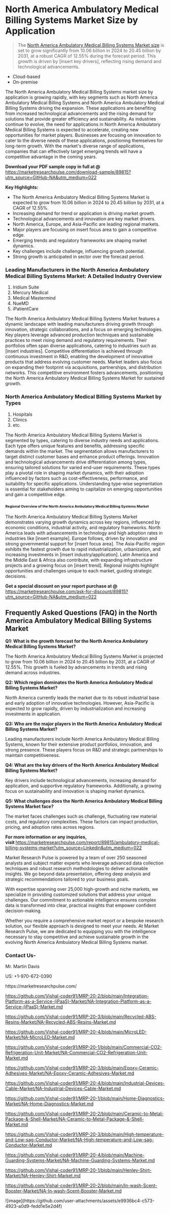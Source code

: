 <h1>North America Ambulatory Medical Billing Systems Market&nbsp;Size by Application</h1><blockquote><p>The <a href="https://marketresearchpulse.com/download-sample/89815?utm_source=GitHub-NA&amp;utm_medium=022">North America Ambulatory Medical Billing Systems Market size</a> is set to grow significantly from 10.06 billion in 2024 to 20.45 billion by 2031, at a robust CAGR of 12.55% during the forecast period. This growth is driven by [insert key drivers], reflecting rising demand and technological advancements.</p></blockquote><ul><li>Cloud-based <li> On-premise</li></ul><p>The North America Ambulatory Medical Billing Systems market size by application is growing rapidly, with key segments such as North America Ambulatory Medical Billing Systems and North America Ambulatory Medical Billing Systems driving the expansion. These applications are benefiting from increased technological advancements and the rising demand for solutions that provide greater efficiency and sustainability. As industries continue to evolve, the need for applications in North America Ambulatory Medical Billing Systems is expected to accelerate, creating new opportunities for market players. Businesses are focusing on innovation to cater to the diverse needs of these applications, positioning themselves for long-term growth. With the market's diverse range of applications, companies that can effectively target emerging trends will have a competitive advantage in the coming years.</p><p><strong>Download your PDF sample copy in full at @ </strong><a href="https://marketresearchpulse.com/download-sample/89815?utm_source=GitHub-NA&amp;utm_medium=022">https://marketresearchpulse.com/download-sample/89815?utm_source=GitHub-NA&amp;utm_medium=022</a></p><p><strong>Key Highlights: </strong></p><ul><li>The North America Ambulatory Medical Billing Systems Market is expected to grow from 10.06 billion in 2024 to 20.45 billion by 2031, at a CAGR of 12.55%.</li><li>Increasing demand for trend or application is driving market growth.</li><li>Technological advancements and innovation are key market drivers.</li><li>North America, Europe, and Asia-Pacific are leading regional markets.</li><li>Major players are focusing on insert focus area to gain a competitive edge.</li><li>Emerging trends and regulatory frameworks are shaping market dynamics.</li><li>Key challenges include challenge, influencing growth potential.</li><li>Strong growth is anticipated in sector over the forecast period.</li></ul><h3>Leading Manufacturers in the North America Ambulatory Medical Billing Systems Market: A Detailed Industry Overview</h3><ol><li>Iridium Suite</li><li>Mercury Medical</li><li>Medical Mastermind</li><li>NueMD</li><li>iPatientCare</li></ol><div class="flex max-w-full flex-col flex-grow"><div class="min-h-8 text-message flex w-full flex-col items-end gap-2 whitespace-normal break-words [.text-message+&amp;]:mt-5" dir="auto" data-message-author-role="assistant" data-message-id="fd8432e4-4910-450d-b182-61b7bfb0a01f" data-message-model-slug="gpt-4o"><div class="flex w-full flex-col gap-1 empty:hidden first:pt-[3px]"><div class="markdown prose w-full break-words dark:prose-invert light"><p>The North America Ambulatory Medical Billing Systems Market features a dynamic landscape with leading manufacturers driving growth through innovation, strategic collaborations, and a focus on emerging technologies. Key players leverage advanced production techniques and sustainable practices to meet rising demand and regulatory requirements. Their portfolios often span diverse applications, catering to industries such as [insert industries]. Competitive differentiation is achieved through continuous investment in R&amp;D, enabling the development of innovative products that address evolving customer needs. Market leaders also focus on expanding their footprint via acquisitions, partnerships, and distribution networks. This competitive environment fosters advancements, positioning the North America Ambulatory Medical Billing Systems Market for sustained growth.</p></div></div></div></div><h3>North America Ambulatory Medical Billing Systems Market by Types</h3><ol><li>Hospitals <li> Clinics <li> etc.</li></ol><div class="flex max-w-full flex-col flex-grow"><div class="min-h-8 text-message flex w-full flex-col items-end gap-2 whitespace-normal break-words [.text-message+&amp;]:mt-5" dir="auto" data-message-author-role="assistant" data-message-id="084470be-0bb7-4664-bddf-5156b4f41249" data-message-model-slug="gpt-4o-mini"><div class="flex w-full flex-col gap-1 empty:hidden first:pt-[3px]"><div class="markdown prose w-full break-words dark:prose-invert light"><p>The North America Ambulatory Medical Billing Systems Market is segmented by types, catering to diverse industry needs and applications. Each type offers unique features and benefits, addressing specific demands within the market. The segmentation allows manufacturers to target distinct customer bases and enhance product offerings. Innovation and technological advancements drive differentiation among types, ensuring tailored solutions for varied end-user requirements. These types play a pivotal role in shaping market dynamics, with their adoption influenced by factors such as cost-effectiveness, performance, and suitability for specific applications. Understanding type-wise segmentation is essential for stakeholders aiming to capitalize on emerging opportunities and gain a competitive edge.</p></div></div></div></div><h3><span style="font-size: 11px;">Regional Overview of the North America Ambulatory Medical Billing Systems Market</span></h3><div class="flex max-w-full flex-col flex-grow"><div class="min-h-8 text-message flex w-full flex-col items-end gap-2 whitespace-normal break-words [.text-message+&amp;]:mt-5" dir="auto" data-message-author-role="assistant" data-message-id="e9038762-ce64-4e30-91c9-9bd413514231" data-message-model-slug="gpt-4o-mini"><div class="flex w-full flex-col gap-1 empty:hidden first:pt-[3px]"><div class="markdown prose w-full break-words dark:prose-invert light"><p>The North America Ambulatory Medical Billing Systems Market demonstrates varying growth dynamics across key regions, influenced by economic conditions, industrial activity, and regulatory frameworks. North America leads with advancements in technology and high adoption rates in industries like [insert example]. Europe follows, driven by innovation and strong governmental support for [insert focus area]. The Asia-Pacific region exhibits the fastest growth due to rapid industrialization, urbanization, and increasing investments in [insert industry/application]. Latin America and the Middle East &amp; Africa also contribute, with expanding infrastructure projects and a growing focus on [insert trend]. Regional insights highlight opportunities and challenges unique to each market, guiding strategic decisions.</p></div></div></div></div><p><strong>Get a special discount on your report purchase at @ </strong><a href="https://marketresearchpulse.com/ask-for-discount/89815?utm_source=GitHub-NA&amp;utm_medium=022">https://marketresearchpulse.com/ask-for-discount/89815?utm_source=GitHub-NA&amp;utm_medium=022</a></p><h2>Frequently Asked Questions (FAQ) in the North America Ambulatory Medical Billing Systems Market</h2><p><strong>Q1: What is the growth forecast for the North America Ambulatory Medical Billing Systems Market?</strong></p><p>The North America Ambulatory Medical Billing Systems Market is projected to grow from 10.06 billion in 2024 to 20.45 billion by 2031, at a CAGR of 12.55%. This growth is fueled by advancements in trends and rising demand across industries.</p><p><strong>Q2: Which region dominates the North America Ambulatory Medical Billing Systems Market?</strong></p><p>North America currently leads the market due to its robust industrial base and early adoption of innovative technologies. However, Asia-Pacific is expected to grow rapidly, driven by industrialization and increasing investments in application.</p><p><strong>Q3: Who are the major players in the North America Ambulatory Medical Billing Systems Market?</strong></p><p>Leading manufacturers include North America Ambulatory Medical Billing Systems, known for their extensive product portfolios, innovation, and strong presence. These players focus on R&amp;D and strategic partnerships to maintain competitiveness.</p><p><strong>Q4: What are the key drivers of the North America Ambulatory Medical Billing Systems Market?</strong></p><p>Key drivers include technological advancements, increasing demand for application, and supportive regulatory frameworks. Additionally, a growing focus on sustainability and innovation is shaping market dynamics.</p><p><strong>Q5: What challenges does the North America Ambulatory Medical Billing Systems Market face?</strong></p><p>The market faces challenges such as challenge, fluctuating raw material costs, and regulatory complexities. These factors can impact production, pricing, and adoption rates across regions.</p><p><strong>For more information or any inquiries, visit&nbsp;</strong><a href="https://marketresearchpulse.com/report/89815/ambulatory-medical-billing-systems-market?utm_source=Linkedin&utm_medium=022">https://marketresearchpulse.com/report/89815/ambulatory-medical-billing-systems-market?utm_source=Linkedin&utm_medium=022</a></p><p>Market Research Pulse is powered by a team of over 250 seasoned analysts and subject matter experts who leverage advanced data collection techniques and robust research methodologies to deliver actionable insights. We go beyond data presentation, offering deep analysis and strategic recommendations tailored to your business goals.</p><p>With expertise spanning over 25,000 high-growth and niche markets, we specialize in providing customized solutions that address your unique challenges. Our commitment to actionable intelligence ensures complex data is transformed into clear, practical insights that empower confident decision-making.</p><p>Whether you require a comprehensive market report or a bespoke research solution, our flexible approach is designed to meet your needs. At Market Research Pulse, we are dedicated to equipping you with the intelligence necessary to stay competitive and achieve sustainable growth in the evolving North America Ambulatory Medical Billing Systems market.</p><h3><strong>Contact Us-</strong></h3><p>Mr. Martin Davis</p><p>US: +1-970-672-0390</p><p>https://marketresearchpulse.com/</p><p><a href="https://github.com/Vishal-coder91/MRP-20-2/blob/main/Integration-Platform-as-a-Service-(iPaaS)-Market/NA-Integration-Platform-as-a-Service-(iPaaS)-Market.md">https://github.com/Vishal-coder91/MRP-20-2/blob/main/Integration-Platform-as-a-Service-(iPaaS)-Market/NA-Integration-Platform-as-a-Service-(iPaaS)-Market.md</a></p><p><a href="https://github.com/Vishal-coder91/MRP-20-3/blob/main/Recycled-ABS-Resins-Market/NA-Recycled-ABS-Resins-Market.md">https://github.com/Vishal-coder91/MRP-20-3/blob/main/Recycled-ABS-Resins-Market/NA-Recycled-ABS-Resins-Market.md</a></p><p><a href="https://github.com/Vishal-coder91/MRP-20-4/blob/main/MicroLED-Market/NA-MicroLED-Market.md">https://github.com/Vishal-coder91/MRP-20-4/blob/main/MicroLED-Market/NA-MicroLED-Market.md</a></p><p><a href="https://github.com/Vishal-coder91/MRP-20-1/blob/main/Commercial-CO2-Refrigeration-Unit-Market/NA-Commercial-CO2-Refrigeration-Unit-Market.md">https://github.com/Vishal-coder91/MRP-20-1/blob/main/Commercial-CO2-Refrigeration-Unit-Market/NA-Commercial-CO2-Refrigeration-Unit-Market.md</a></p><p><a href="https://github.com/Vishal-coder91/MRP-20-3/blob/main/Epoxy-Ceramic-Adhesives-Market/NA-Epoxy-Ceramic-Adhesives-Market.md">https://github.com/Vishal-coder91/MRP-20-3/blob/main/Epoxy-Ceramic-Adhesives-Market/NA-Epoxy-Ceramic-Adhesives-Market.md</a></p><p><a href="https://github.com/Vishal-coder91/MRP-20-4/blob/main/Industrial-Devices-Cable-Market/NA-Industrial-Devices-Cable-Market.md">https://github.com/Vishal-coder91/MRP-20-4/blob/main/Industrial-Devices-Cable-Market/NA-Industrial-Devices-Cable-Market.md</a></p><p><a href="https://github.com/Vishal-coder91/MRP-20-1/blob/main/Home-Diagnostics-Market/NA-Home-Diagnostics-Market.md">https://github.com/Vishal-coder91/MRP-20-1/blob/main/Home-Diagnostics-Market/NA-Home-Diagnostics-Market.md</a></p><p><a href="https://github.com/Vishal-coder91/MRP-20-2/blob/main/Ceramic-to-Metal-Package-&-Shell-Market/NA-Ceramic-to-Metal-Package-&-Shell-Market.md">https://github.com/Vishal-coder91/MRP-20-2/blob/main/Ceramic-to-Metal-Package-&-Shell-Market/NA-Ceramic-to-Metal-Package-&-Shell-Market.md</a></p><p><a href="https://github.com/Vishal-coder91/MRP-20-3/blob/main/High-temperature-and-Low-sag-Conductor-Market/NA-High-temperature-and-Low-sag-Conductor-Market.md">https://github.com/Vishal-coder91/MRP-20-3/blob/main/High-temperature-and-Low-sag-Conductor-Market/NA-High-temperature-and-Low-sag-Conductor-Market.md</a></p><p><a href="https://github.com/Vishal-coder91/MRP-20-4/blob/main/Machine-Guarding-Systems-Market/NA-Machine-Guarding-Systems-Market.md">https://github.com/Vishal-coder91/MRP-20-4/blob/main/Machine-Guarding-Systems-Market/NA-Machine-Guarding-Systems-Market.md</a></p><p><a href="https://github.com/Vishal-coder91/MRP-20-1/blob/main/Henley-Shirt-Market/NA-Henley-Shirt-Market.md">https://github.com/Vishal-coder91/MRP-20-1/blob/main/Henley-Shirt-Market/NA-Henley-Shirt-Market.md</a></p><p><a href="https://github.com/Vishal-coder91/MRP-20-2/blob/main/In-wash-Scent-Booster-Market/NA-In-wash-Scent-Booster-Market.md">https://github.com/Vishal-coder91/MRP-20-2/blob/main/In-wash-Scent-Booster-Market/NA-In-wash-Scent-Booster-Market.md</a></p>
![image](https://github.com/user-attachments/assets/e9936bc4-c573-4923-a0d9-fedd1e5e2d4f)
